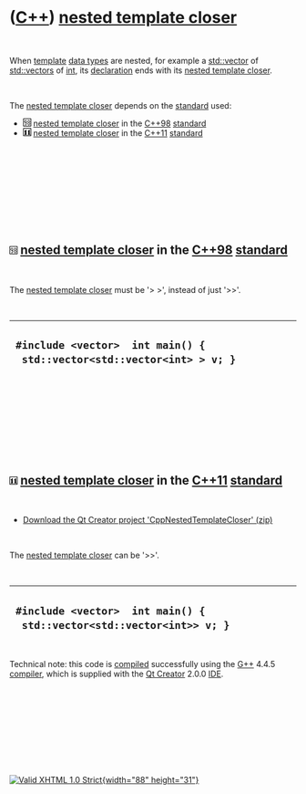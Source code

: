 



 

 

 

 

 

([C++](Cpp.htm)) [nested template closer](CppNestedTemplateCloser.htm)
======================================================================

 

When [template](CppTemplate.htm) [data types](CppDataType.htm) are
nested, for example a [std::vector](CppVector.htm) of
[std::vectors](CppVector.htm) of [int](CppInt.htm), its
[declaration](CppDeclaration.htm) ends with its [nested template
closer](CppNestedTemplateCloser.htm).

 

The [nested template closer](CppNestedTemplateCloser.htm) depends on the
[standard](CppStandard.htm) used:

-   ![C++98](PicCpp98.png) [nested template
    closer](CppNestedTemplateCloser.htm) in the [C++98](Cpp98.htm)
    [standard](CppStandard.htm)
-   ![C++11](PicCpp11.png) [nested template
    closer](CppNestedTemplateCloser.htm) in the [C++11](Cpp11.htm)
    [standard](CppStandard.htm)

 

 

 

 

 

![C++98](PicCpp98.png) [nested template closer](CppNestedTemplateCloser.htm) in the [C++98](Cpp98.htm) [standard](CppStandard.htm)
----------------------------------------------------------------------------------------------------------------------------------

 

The [nested template closer](CppNestedTemplateCloser.htm) must be '&gt;
&gt;', instead of just '&gt;&gt;'.

 

  --------------------------------------------------------------------------
  ` #include <vector>  int main() {   std::vector<std::vector<int> > v; }`
  --------------------------------------------------------------------------

 

 

 

 

 

![C++11](PicCpp11.png) [nested template closer](CppNestedTemplateCloser.htm) in the [C++11](Cpp11.htm) [standard](CppStandard.htm)
----------------------------------------------------------------------------------------------------------------------------------

 

-   [Download the Qt Creator project
    'CppNestedTemplateCloser' (zip)](CppNestedTemplateCloser.zip)

 

The [nested template closer](CppNestedTemplateCloser.htm) can be
'&gt;&gt;'.

 

  -------------------------------------------------------------------------
  ` #include <vector>  int main() {   std::vector<std::vector<int>> v; }`
  -------------------------------------------------------------------------

 

Technical note: this code is [compiled](CppCompile.htm) successfully
using the [G++](CppGpp.htm) 4.4.5 [compiler](CppCompiler.htm), which is
supplied with the [Qt Creator](CppQtCreator.htm) 2.0.0
[IDE](CppIde.htm).

 

 

 

 





 

[![Valid XHTML 1.0 Strict](valid-xhtml10.png){width="88"
height="31"}](http://validator.w3.org/check?uri=referer)
